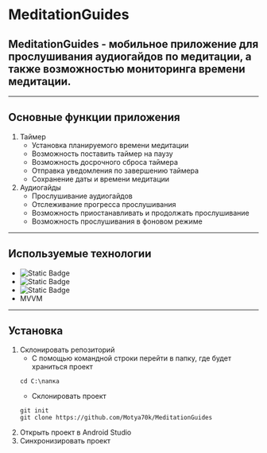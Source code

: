 # MeditationGuides
## MeditationGuides - мобильное приложение для прослушивания аудиогайдов по медитации, а также возможностью мониторинга времени медитации.
___
## Основные функции приложения
1. Таймер
   + Установка планируемого времени медитации
   + Возможность поставить таймер на паузу
   + Возможность досрочного сброса таймера
   + Отправка уведомления по завершению таймера
   + Сохранение даты и времени медитации
2. Аудиогайды
   + Прослушивание аудиогайдов
   + Отслеживание прогресса прослушивания
   + Возможность приостанавливать и продолжать прослушивание
   + Возможность прослушивания в фоновом режиме
___
## Используемые технологии
+ ![Static Badge](https://img.shields.io/badge/Kotlin-0095D5?style=for-the-badge&logo=kotlin&color=white)
+ ![Static Badge](https://img.shields.io/badge/room-85EA2D?style=for-the-badge&logoColor=white)
+ ![Static Badge](https://img.shields.io/badge/dagger%20hilt-29ABE2?style=for-the-badge&logoColor=white)
+ MVVM
___
## Установка
1. Склонировать репозиторий
   + С помощью командной строки перейти в папку, где будет храниться проект
   ```
   cd C:\папка
   ```
   + Склонировать проект
   ```
   git init
   git clone https://github.com/Motya70k/MeditationGuides
   ```
2. Открыть проект в Android Studio
3. Синхронизировать проект
